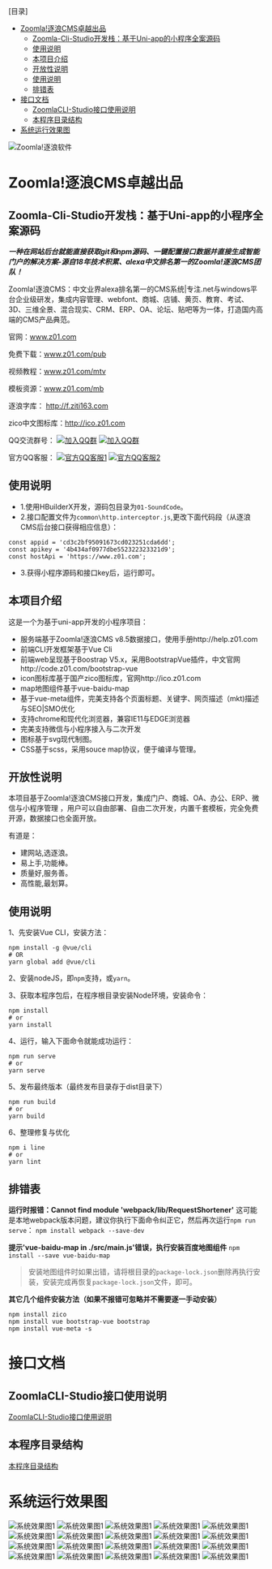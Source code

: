 [目录]

<!-- TOC -->

- [Zoomla!逐浪CMS卓越出品](#zoomla逐浪cms卓越出品)
    - [Zoomla-Cli-Studio开发栈：基于Uni-app的小程序全案源码](#zoomla-cli-studio开发栈基于uni-app的小程序全案源码)
    - [使用说明](#使用说明)
    - [本项目介绍](#本项目介绍)
    - [开放性说明](#开放性说明)
    - [使用说明](#使用说明-1)
    - [排错表](#排错表)
- [接口文档](#接口文档)
    - [ZoomlaCLI-Studio接口使用说明](#zoomlacli-studio接口使用说明)
    - [本程序目录结构](#本程序目录结构)
- [系统运行效果图](#系统运行效果图)

<!-- /TOC -->

![Zoomla!逐浪软件](源码与接口使用说明/logo.svg)
# Zoomla!逐浪CMS卓越出品

## Zoomla-Cli-Studio开发栈：基于Uni-app的小程序全案源码
***一种在网站后台就能直接获取git和npm源码、一键配置接口数据并直接生成智能门户的解决方案-源自18年技术积累、alexa中文排名第一的Zoomla!逐浪CMS团队！***

Zoomla!逐浪CMS：中文业界alexa排名第一的CMS系统|专注.net与windows平台企业级研发，集成内容管理、webfont、商城、店铺、黄页、教育、考试、3D、三维全景、混合现实、CRM、ERP、OA、论坛、贴吧等为一体，打造国内高端的CMS产品典范。

官网：www.z01.com

免费下载：www.z01.com/pub

视频教程：www.z01.com/mtv

模板资源：www.z01.com/mb

逐浪字库： http://f.ziti163.com

zico中文图标库：http://ico.z01.com



QQ交流群号：
[![加入QQ群](https://img.shields.io/badge/一群-541450128-blue.svg?style=for-the-badge&logo=appveyor)](https://jq.qq.com/?_wv=1027&k=5Ephzpq)   [![加入QQ群](https://img.shields.io/badge/二群-601781959-blue.svg?style=for-the-badge&logo=appveyor)](https://jq.qq.com/?_wv=1027&k=50a28BK) 


官方QQ客服：
[![官方QQ客服1](https://img.shields.io/badge/官方QQ客服1-524979923-red.svg?style=for-the-badge&logo=appveyor)](http://wpa.qq.com/msgrd?v=3&uin=745151353&site=qq&menu=yes)  [![官方QQ客服2](https://img.shields.io/badge/官方QQ客服2-1799661890-red.svg?style=for-the-badge&logo=appveyor)](http://wpa.qq.com/msgrd?v=3&uin=1799661890&site=qq&menu=yes) 


## 使用说明

- 1.使用HBuilderX开发，源码包目录为`01-SoundCode`。
- 2.接口配置文件为`common\http.interceptor.js`,更改下面代码段（从逐浪CMS后台接口获得相应信息）：
```
const appid = 'cd3c2bf95091673cd023251cda6dd';
const apikey = '4b434af0977dbe552322323321d9';
const hostApi = 'https://www.z01.com';
```
- 3.获得小程序源码和接口key后，运行即可。


## 本项目介绍

这是一个为基于uni-app开发的小程序项目：
- 服务端基于Zoomla!逐浪CMS v8.5数据接口，使用手册http://help.z01.com
- 前端CLI开发框架基于Vue Cli
- 前端web呈现基于Boostrap V5.x，采用BootstrapVue插件，中文官网http://code.z01.com/bootstrap-vue
- icon图标库基于国产zico图标库，官网http://ico.z01.com
- map地图组件基于vue-baidu-map
- 基于vue-meta组件，完美支持各个页面标题、关键字、网页描述（mkt)描述与SEO|SMO优化
- 支持chrome和现代化浏览器，兼容IE11与EDGE浏览器
- 完美支持微信与小程序接入与二次开发
- 图标基于svg现代制图。
- CSS基于scss，采用souce map协议，便于编译与管理。

## 开放性说明
本项目基于Zoomla!逐浪CMS接口开发，集成门户、商城、OA、办公、ERP、微信与小程序管理 ，用户可以自由部署、自由二次开发，内置千套模板，完全免费开源，数据接口也全面开放。

有道是：

- 建网站,选逐浪。
- 易上手,功能棒。
- 质量好,服务善。
- 高性能,最划算。

## 使用说明
1、先安装Vue CLI，安装方法：
```
npm install -g @vue/cli
# OR
yarn global add @vue/cli
```

2、安装nodeJS，即`npm`支持，或`yarn`。

3、获取本程序包后，在程序根目录安装Node环境，安装命令：
```
npm install
# or
yarn install
```

4、运行，输入下面命令就能成功运行：
```
npm run serve
# or
yarn serve
```

5、发布最终版本（最终发布目录存于dist目录下）
```
npm run build
# or
yarn build
```

6、整理修复与优化
```
npm i line
# or
yarn lint
```

## 排错表

**运行时报错：Cannot find module 'webpack/lib/RequestShortener'**
这可能是本地webpack版本问题，建议你执行下面命令纠正它，然后再次运行`npm run serve`：
```npm install webpack --save-dev```

**提示'vue-baidu-map in ./src/main.js'错误，执行安装百度地图组件**
```npm install --save vue-baidu-map```
>安装地图组件时如果出错，请将根目录的`package-lock.json`删除再执行安装，安装完成再恢复`package-lock.json`文件，即可。

**其它几个组件安装方法（如果不报错可忽略并不需要逐一手动安装）**
```
npm install zico
npm install vue bootstrap-vue bootstrap
npm install vue-meta -s
```

# 接口文档
## ZoomlaCLI-Studio接口使用说明
 [ZoomlaCLI-Studio接口使用说明](源码与接口使用说明/ZoomlaCLI-Studio接口使用说明.md)
## 本程序目录结构
 [本程序目录结构](源码与接口使用说明/本程序目录结构.md)

# 系统运行效果图
![系统效果图1](02-preview效果预览/01.jpg)
![系统效果图1](02-preview效果预览/02.jpg)
![系统效果图1](02-preview效果预览/03.jpg)
![系统效果图1](02-preview效果预览/04.jpg)
![系统效果图1](02-preview效果预览/05.jpg)
![系统效果图1](02-preview效果预览/06.jpg)
![系统效果图1](02-preview效果预览/07.jpg)
![系统效果图1](02-preview效果预览/08.jpg)
![系统效果图1](02-preview效果预览/09.jpg)
![系统效果图1](02-preview效果预览/10.jpg)
![系统效果图1](02-preview效果预览/11.jpg)
![系统效果图1](02-preview效果预览/12.jpg)
![系统效果图1](02-preview效果预览/13.jpg)
![系统效果图1](02-preview效果预览/14.jpg)
![系统效果图1](02-preview效果预览/15.jpg)
![系统效果图1](02-preview效果预览/16.jpg)
![系统效果图1](02-preview效果预览/18.jpg)
![系统效果图1](02-preview效果预览/19.jpg)
![系统效果图1](02-preview效果预览/20.jpg)
![系统效果图1](02-preview效果预览/21.jpg)
